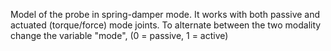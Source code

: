 Model of the probe in spring-damper mode.
It works with both passive and actuated (torque/force) mode joints. To alternate between the two modality change the variable "mode", (0 = passive, 1 = active)